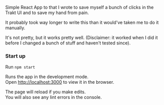 Simple React App to that I wrote to save myself a bunch of clicks in the Trakt UI and to save my hand from pain.

It probably took way longer to write this than it would've taken me to do it manually.

It's not pretty, but it works pretty well. (Disclaimer: it worked when I did it before I changed a bunch of stuff and haven't tested since).

### Start up

Run `npm start`

Runs the app in the development mode.<br />
Open [http://localhost:3000](http://localhost:3000) to view it in the browser.

The page will reload if you make edits.<br />
You will also see any lint errors in the console.